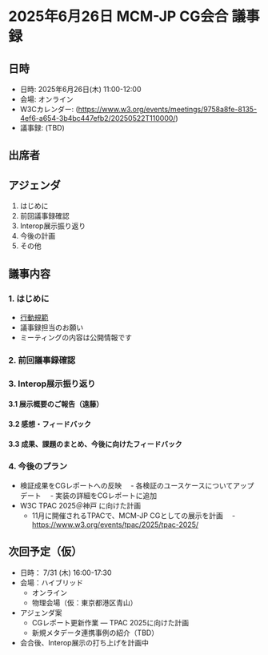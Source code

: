 # 2025年6月26日 MCM-JP CG会合 議事録

## 日時
- 日時: 2025年6月26日(木) 11:00-12:00
- 会場: オンライン
- W3Cカレンダー: (https://www.w3.org/events/meetings/9758a8fe-8135-4ef6-a654-3b4bc447efb2/20250522T110000/)
- 議事録: (TBD)

## 出席者


## アジェンダ
1. はじめに
2. 前回議事録確認
3. Interop展示振り返り
4. 今後の計画
5. その他

## 議事内容

### 1. はじめに
- [行動規範](https://www.w3.org/policies/code-of-conduct/)
- 議事録担当のお願い
- ミーティングの内容は公開情報です

### 2. 前回議事録確認


### 3. Interop展示振り返り

#### 3.1 展示概要のご報告（遠藤） 

#### 3.2 感想・フィードバック

#### 3.3 成果、課題のまとめ、今後に向けたフィードバック
 

### 4. 今後のプラン

- 検証成果をCGレポートへの反映
　- 各検証のユースケースについてアップデート
　- 実装の詳細をCGレポートに追加
- W3C TPAC 2025＠神戸 に向けた計画
  - 11月に開催されるTPACで、MCM-JP CGとしての展示を計画 
　- https://www.w3.org/events/tpac/2025/tpac-2025/


## 次回予定（仮）
- 日時： 7/31 (木) 16:00-17:30
- 会場：ハイブリッド
  - オンライン
  - 物理会場（仮：東京都港区青山）
- アジェンダ案
    - CGレポート更新作業
    ― TPAC 2025に向けた計画
    - 新規メタデータ連携事例の紹介（TBD）
- 会合後、Interop展示の打ち上げを計画中